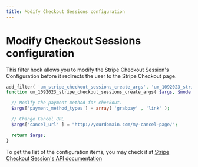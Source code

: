 ```yaml
---
title: Modify Checkout Sessions configuration
---
```

# Modify Checkout Sessions configuration

This filter hook allows you to modify the Stripe Checkout Session's Configuration before it redirects the user to the Stripe Checkout page.

``` php
add_filter( 'um_stripe_checkout_sessions_create_args', 'um_1092023_stripe_checkout_sessions_create_args ', 10, 6 )
function um_1092023_stripe_checkout_sessions_create_args( $args, $mode, $umm_subscription_id, $umm_price_id, $user_id, $customer_id ){

  // Modify the payment method for checkout.
  $args['payment_method_types'] = array( 'grabpay' , 'link' );

  // Change Cancel URL
  $args['cancel_url' ] = "http://yourdomain.com/my-cancel-page/";

  return $args;
}
```

To get the list of the configuration items, you may check it at [Stripe Checkout Session's API documentation](https://stripe.com/docs/api/checkout/sessions/create)